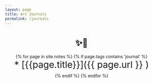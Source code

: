 ```yaml
---
layout: page
title: Art Journals
permalink: /journals
---
```

<html lang="en">
<body>






<div style="width: 100%; text-align:center ;">

<h1 style = "margine-bottom: 50px"> ✨📔</h1>


{% for page in site.notes %}
  {% if page.tags contains 'journal' %}
        <span class = 'item' style ="display: flex; flex-direction: column; font-align: center;  margin-bottom: 10px" >
      <span style = "magine: 0px; padding: 0px ; font-size : 30px " markdown="1"> * [{{page.title}}]({{ page.url }} ) </span>
      </span>
  {% endif %}
{% endfor %}
</div>
</body>
</html>

